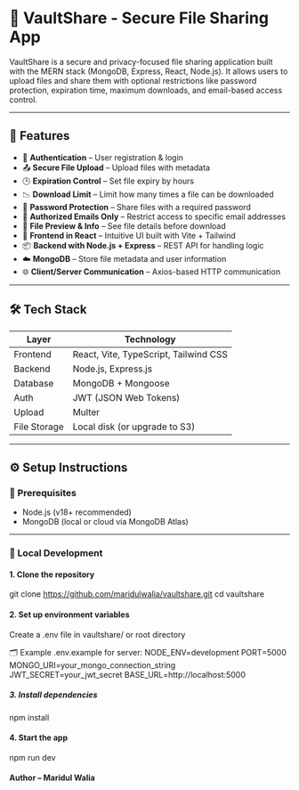 # 📁 VaultShare - Secure File Sharing App

VaultShare is a secure and privacy-focused file sharing application built with the MERN stack (MongoDB, Express, React, Node.js). It allows users to upload files and share them with optional restrictions like password protection, expiration time, maximum downloads, and email-based access control.

---

## 🚀 Features

- 🔐 **Authentication** – User registration & login
- 📤 **Secure File Upload** – Upload files with metadata
- 🕒 **Expiration Control** – Set file expiry by hours
- 📉 **Download Limit** – Limit how many times a file can be downloaded
- 🔑 **Password Protection** – Share files with a required password
- 📧 **Authorized Emails Only** – Restrict access to specific email addresses
- 📄 **File Preview & Info** – See file details before download
- 📲 **Frontend in React** – Intuitive UI built with Vite + Tailwind
- 📦 **Backend with Node.js + Express** – REST API for handling logic
- ☁️ **MongoDB** – Store file metadata and user information
- 🌐 **Client/Server Communication** – Axios-based HTTP communication

---

## 🛠️ Tech Stack

| Layer        | Technology                      |
|-------------|----------------------------------|
| Frontend    | React, Vite, TypeScript, Tailwind CSS |
| Backend     | Node.js, Express.js              |
| Database    | MongoDB + Mongoose               |
| Auth        | JWT (JSON Web Tokens)            |
| Upload      | Multer                           |
| File Storage| Local disk (or upgrade to S3)    |

---

## ⚙️ Setup Instructions

### 🔑 Prerequisites
- Node.js (v18+ recommended)
- MongoDB (local or cloud via MongoDB Atlas)

---

### 🧪 Local Development

#### 1. Clone the repository
git clone https://github.com/maridulwalia/vaultshare.git
cd vaultshare

#### 2. Set up environment variables
Create a .env file in vaultshare/ or root directory

🗂️ Example .env.example for server:
NODE_ENV=development
PORT=5000
MONGO_URI=your_mongo_connection_string
JWT_SECRET=your_jwt_secret
BASE_URL=http://localhost:5000

##### 3. Install dependencies
npm install

#### 4. Start the app
npm run dev

#### Author – Maridul Walia